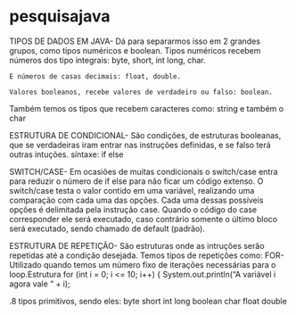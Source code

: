 # pesquisajava
TIPOS DE DADOS EM JAVA- Dá para separarmos isso em 2 grandes grupos, como tipos numéricos e boolean.
    Tipos numéricos recebem números dos tipo integrais: byte, short, int long, char.
         
    E números de casas decimais: float, double.

    Valores booleanos, recebe valores de verdadeiro ou falso: boolean.

Também temos os tipos que recebem caracteres como: string e também o char

ESTRUTURA DE CONDICIONAL- São condições, de estruturas booleanas, que se verdadeiras iram entrar nas instruções definidas, e se falso terá outras intuções. 
síntaxe: if else

SWITCH/CASE- Em ocasiões de muitas condicionais o switch/case entra para reduzir o número de if else para não ficar um código extenso. O switch/case testa o valor contido em uma variável, realizando uma comparação com cada uma das opções. Cada uma dessas possíveis opções é delimitada pela instrução case. Quando o código do case corresponder ele será executado, caso contrário somente o último bloco será executado, sendo chamado de default (padrão).

ESTRUTURA DE REPETIÇÃO- São estruturas onde as intruções serão repetidas até a condição desejada. Temos tipos de repetições como:
FOR- Utilizado quando temos um número fixo de iterações necessárias para o loop.Estrutura 
    for (int i = 0; i <= 10; i++) {
    System.out.println(“A variável i agora vale “ + i); 





.8 tipos primitivos, sendo eles:
    byte
    short
    int
    long
    boolean
    char
    float
    double